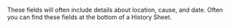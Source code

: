 These fields will often include details about location, cause, and date. Often you can find these fields at the bottom of a History Sheet.